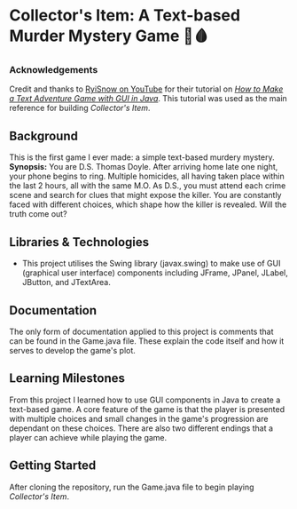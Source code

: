 # Collector's Item: A Text-based Murder Mystery Game 🔪🩸
### Acknowledgements
Credit and thanks to [RyiSnow on YouTube](https://www.youtube.com/@RyiSnow) for their tutorial on [_How to Make a Text Adventure Game with GUI in Java_](https://www.youtube.com/playlist?list=PL_QPQmz5C6WUMB0xEMZosWbyQo_Kil0Fb). This tutorial was used as the main reference for building _Collector's Item_.
## Background
This is the first game I ever made: a simple text-based murdery mystery.  
**Synopsis:**
You are D.S. Thomas Doyle. After arriving home late one night, your phone begins to ring.
Multiple homicides, all having taken place within the last 2 hours, all with the same M.O.
As D.S., you must attend each crime scene and search for clues that might expose the killer.
You are constantly faced with different choices, which shape how the killer is revealed.
Will the truth come out?
## Libraries & Technologies
- This project utilises the Swing library (javax.swing) to make use of GUI (graphical user interface) components including JFrame, JPanel, JLabel, JButton, and JTextArea.
## Documentation
The only form of documentation applied to this project is comments that can be found in the Game.java file. These explain the code itself and how it serves to develop the game's plot.
## Learning Milestones
From this project I learned how to use GUI components in Java to create a text-based game. A core feature of the game is that the player is presented with multiple choices and small changes in the game's progression are dependant on these choices. There are also two different endings that a player can achieve while playing the game.
## Getting Started
After cloning the repository, run the Game.java file to begin playing _Collector's Item_.
